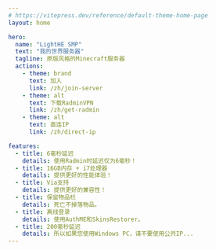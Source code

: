 ```yaml
---
# https://vitepress.dev/reference/default-theme-home-page
layout: home

hero:
  name: "LightHE SMP"
  text: "我的世界服务器"
  tagline: 原版风格的Minecraft服务器
  actions:
    - theme: brand
      text: 加入
      link: /zh/join-server
    - theme: alt
      text: 下载RadminVPN
      link: /zh/get-radmin
    - theme: alt
      text: 直连IP
      link: /zh/direct-ip

features:
  - title: 6毫秒延迟
    details: 使用Radmin时延迟仅为6毫秒！
  - title: 16GB内存 + i7处理器
    details: 提供更好的性能体验！
  - title: Via支持
    details: 提供更好的兼容性！
  - title: 保留物品栏
    details: 死亡不掉落物品。
  - title: 离线登录
    details: 使用AuthME和SkinsRestorer。
  - title: 200毫秒延迟
    details: 所以如果您使用Windows PC，请不要使用公共IP...
---
```

